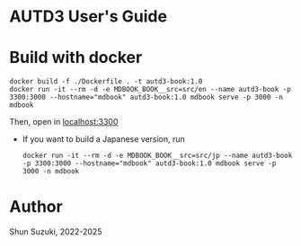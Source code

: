 # AUTD3 User's Guide

# Build with docker

```
docker build -f ./Dockerfile . -t autd3-book:1.0
docker run -it --rm -d -e MDBOOK_BOOK__src=src/en --name autd3-book -p 3300:3000 --hostname="mdbook" autd3-book:1.0 mdbook serve -p 3000 -n mdbook
```

Then, open in [localhost:3300](http://localhost:3300/)

- If you want to build a Japanese version, run
    ```
    docker run -it --rm -d -e MDBOOK_BOOK__src=src/jp --name autd3-book -p 3300:3000 --hostname="mdbook" autd3-book:1.0 mdbook serve -p 3000 -n mdbook
    ```

# Author

Shun Suzuki, 2022-2025
